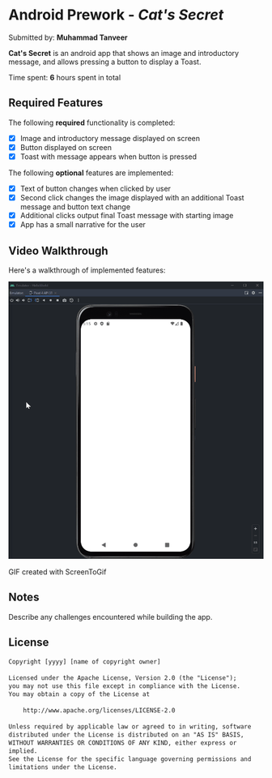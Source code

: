 # Android Prework - *Cat's Secret*

Submitted by: **Muhammad Tanveer**

**Cat's Secret** is an android app that shows an image and introductory message, and allows pressing a button to display a Toast.

Time spent: **6** hours spent in total

## Required Features

The following **required** functionality is completed:

* [X] Image and introductory message displayed on screen
* [X] Button displayed on screen
* [X] Toast with message appears when button is pressed

The following **optional** features are implemented:

* [X] Text of button changes when clicked by user
* [X] Second click changes the image displayed with an additional Toast message and button text change
* [X] Additional clicks output final Toast message with starting image
* [X] App has a small narrative for the user 

## Video Walkthrough

Here's a walkthrough of implemented features:

<img src='https://github.com/tanveerm176/AndroidDevPrework/blob/main/AppWalkthrough.gif' title='App Video Walkthrough' width='' alt='Video Walkthrough' />

<!-- Replace this with whatever GIF tool you used! -->
GIF created with ScreenToGif
<!-- Recommended tools:
[Kap](https://getkap.co/) for macOS
[ScreenToGif](https://www.screentogif.com/) for Windows
[peek](https://github.com/phw/peek) for Linux. -->

## Notes

Describe any challenges encountered while building the app.


## License

    Copyright [yyyy] [name of copyright owner]

    Licensed under the Apache License, Version 2.0 (the "License");
    you may not use this file except in compliance with the License.
    You may obtain a copy of the License at

        http://www.apache.org/licenses/LICENSE-2.0

    Unless required by applicable law or agreed to in writing, software
    distributed under the License is distributed on an "AS IS" BASIS,
    WITHOUT WARRANTIES OR CONDITIONS OF ANY KIND, either express or implied.
    See the License for the specific language governing permissions and
    limitations under the License.